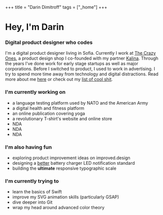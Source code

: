 +++
title = "Darin Dimitroff"
tags = ["_home"]
+++

# Hey, I'm Darin
### Digital product designer who codes

I'm a digital product designer living in Sofia. Currently I work at [The Crazy Ones](http://thecrazyones.agency), a product design shop I co-founded with my partner [Kalina](http://kalinaivanova.com). Through the years I've done work for early stage startups as well as major corporations. Before I switched to product, I used to work in advertising. I try to spend more time away from technology and digital distractions. Read more about me [here](/about.html) or check out my [list of cool shit](/cool-stuff.html).

### I'm currently working on
- a language testing platform used by NATO and the American Army
- a digital health and fitness platform
- an online publication covering yoga
- a revolutionary T-shirt's website and online store
- NDA
- NDA
- NDA

### I'm also having fun
- exploring product improvement ideas on improved.design
- designing a [better]() battery charger LED notification standard
- building the **ultimate** responsive typographic scale

### I'm currently trying to
- learn the basics of Swift
- improve my SVG animation skills (particularly GSAP)
- dive deeper into Git
- wrap my head around advanced color theory
